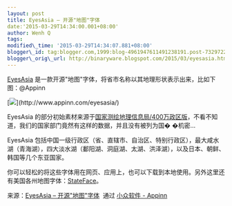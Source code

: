 ```yaml
--- 
layout: post 
title: EyesAsia – 开源"地图"字体 
date:'2015-03-29T14:34:00.001+08:00' 
author: Wenh Q
tags:
modified\_time: '2015-03-29T14:34:07.881+08:00' 
blogger\_id: tag:blogger.com,1999:blog-4961947611491238191.post-7329722694320150426
blogger\_orig\_url: http://binaryware.blogspot.com/2015/03/eyesasia.html
--- 
```

[EyesAsia](http://www.appinn.com/eyesasia/)
是一款开源"地图"字体，将省市名称以其地理形状表示出来，比如下图：@Appinn



[](http://www.appinn.com/eyesasia/)





[](http://www.appinn.com/eyesasia/)



[![](https://images-blogger-opensocial.googleusercontent.com/gadgets/proxy?url=http%3A%2F%2Fimg3.appinn.com%2Fimages%2F201503%2Feazh.png%2Fo&container=blogger&gadget=a&rewriteMime=image%2F*)](http://www.appinn.com/eyesasia/)







EyesAsia
的部分初始素材来源于[国家测绘地理信息局/400万政区版](http://219.238.166.215/mcp/index.asp)，不看不知道，我们的国家部门竟然有这样的数据，并且没有被列为国�
�机密…



EyesAsia
包括中国一级行政区（省、直辖市、自治区、特别行政区），最大咸水湖（青海湖），四大淡水湖（鄱阳湖、洞庭湖、太湖、洪泽湖），以及日本、朝鲜、韩国等几个东亚国家。



你可以轻松的将这些字体用在网页、应用上，也可以下载到本地使用。另外这里还有美国各州地图字体：[StateFace](http://propublica.github.io/stateface/)。
<div>




</div>

<div>

来源：[EyesAsia –
开源"地图"字体](http://www.appinn.com/eyesasia/)  通过 [小众软件 -
Appinn](http://www.appinn.com/)

</div>
